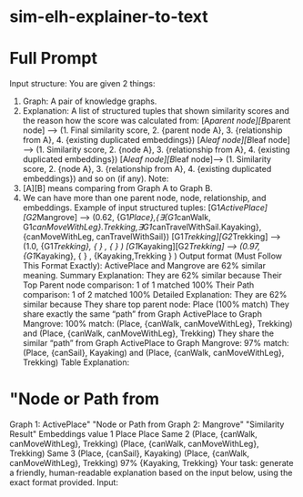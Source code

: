 # sim-elh-explainer-to-text
# Full Prompt

Input structure:
You are given 2 things:
1. Graph: A pair of knowledge graphs.
2. Explanation: A list of structured tuples that shown similarity scores and the reason how the score was calculated from:
[A*parent node][B*parent node] —> (1. Final similarity score, 2. {parent node A}, 3. {relationship from A}, 4. {existing duplicated embeddings})
[A*leaf node][B*leaf node] —> (1. Similarity score, 2. {node A}, 3. {relationship from A}, 4. {existing duplicated embeddings})
[A*leaf node][B*leaf node]—> (1. Similarity score, 2. {node A}, 3. {relationship from A}, 4. {existing duplicated embeddings}) and so on (if any).
Note:
1. [A][B] means comparing from  Graph A to Graph B. 
2. We can have more than one parent node, node, relationship, and embeddings.
Example of input structured tuples:
[G1*ActivePlace][G2*Mangrove] —> (0.62, {G1*Place},{∃{G1*canWalk, G1*canMoveWithLeg}.Trekking,∃G1*canTravelWithSail.Kayaking}, {canMoveWithLeg, canTravelWithSail})
[G1*Trekking][G2*Trekking] —> (1.0, {G1*Trekking}, { } , { } )
[G1*Kayaking][G2*Trekking] —> (0.97, {G1*Kayaking}, { } , {Kayaking,Trekking } ) 
Output format (Must Follow This Format Exactly):
ActivePlace and Mangrove are 62% similar meaning. 
Summary Explanation: They are 62% similar because
Their Top Parent node comparison: 1 of 1 matched 100%
Their Path comparison: 1 of 2 matched 100%
Detailed Explanation: They are 62% similar because
They share top parent node: Place (100% match)
They share exactly the same “path” from Graph ActivePlace to Graph Mangrove:
100% match: (Place, {canWalk, canMoveWithLeg}, Trekking) and (Place, {canWalk, canMoveWithLeg}, Trekking)
They share the similar “path” from Graph  ActivePlace to Graph Mangrove:
97% match: (Place, {canSail}, Kayaking) and (Place, {canWalk, canMoveWithLeg}, Trekking) 
Table Explanation:
# "Node or Path from
Graph 1: ActivePlace" "Node or Path from
Graph 2: Mangrove" "Similarity
Result" Embeddings value
1 Place Place Same
2 (Place, {canWalk, canMoveWithLeg}, Trekking) (Place, {canWalk, canMoveWithLeg}, Trekking) Same
3 (Place, {canSail}, Kayaking) (Place, {canWalk, canMoveWithLeg}, Trekking) 97% {Kayaking, Trekking}
Your task: generate a friendly, human-readable explanation based on the input below, using the exact format provided.
Input:
